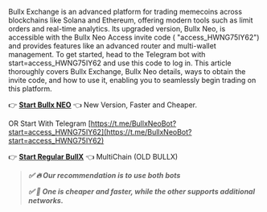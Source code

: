 Bullx Exchange is an advanced platform for trading memecoins across blockchains like Solana and Ethereum, offering modern tools such as limit orders and real-time analytics. Its upgraded version, Bullx Neo, is accessible with the Bullx Neo Access invite code ( "access_HWNG75IY62") and provides features like an advanced router and multi-wallet management. To get started, head to the Telegram bot with start=access_HWNG75IY62 and use this code to log in. This article thoroughly covers Bullx Exchange, Bullx Neo details, ways to obtain the invite code, and how to use it, enabling you to seamlessly begin trading on this platform. 


👉  [**Start Bullx NEO**](https://neo.bullx.io/p/easyconnect)  👈 New Version, Faster and Cheaper.

OR Start With Telegram  [https://t.me/BullxNeoBot?start=access_HWNG75IY62](https://t.me/BullxNeoBot?start=access_HWNG75IY62)

👉  [**Start Regular BullX**](https://bullx.io/easyconnect)  👈 MultiChain (OLD BULLX)

> **_✅ 🔥 Our recommendation is to use both bots_**
> 
> **_✅ 🔴 One is cheaper and faster, while the other supports additional networks._**
